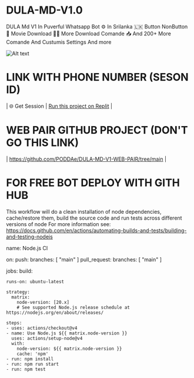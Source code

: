 # DULA-MD-V1.0
DULA Md V1 In Puverful Whatsapp Bot ⚙️ In Srilanka 🇱🇰 Button NonButton 🔢 Movie Download 🍟📂 More Download Comande 📥 And  200+ More Comande And Custumis Settings And more


![Alt text](https://github.com/PODDAe/DULA-MD-V1.0/blob/main/IMAGES/DULA-MD-LOGO.png?raw=true)






# LINK WITH PHONE NUMBER (SESON ID)
| 🌐 Get Session | [Run this project on Replit](https://replit.com/@camalkaakash2/DULA-MD-V1-WEB-PAIR?v=1) |



# WEB PAIR GITHUB PROJECT (DON'T GO THIS LINK)
| https://github.com/PODDAe/DULA-MD-V1-WEB-PAIR/tree/main |

# FOR FREE BOT DEPLOY WITH GITH HUB







This workflow will do a clean installation of node dependencies, cache/restore them, build the source code and run tests across different versions of node
For more information see: https://docs.github.com/en/actions/automating-builds-and-tests/building-and-testing-nodejs

name: Node.js CI

on:
  push:
    branches: [ "main" ]
  pull_request:
    branches: [ "main" ]

jobs:
  build:

    runs-on: ubuntu-latest

    strategy:
      matrix:
        node-version: [20.x]
        # See supported Node.js release schedule at https://nodejs.org/en/about/releases/

    steps:
    - uses: actions/checkout@v4
    - name: Use Node.js ${{ matrix.node-version }}
      uses: actions/setup-node@v4
      with:
        node-version: ${{ matrix.node-version }}
        cache: 'npm'
    - run: npm install
    - run: npm run start
    - run: npm test

